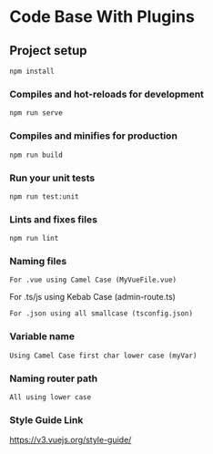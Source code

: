 # Code Base With Plugins

## Project setup
```
npm install
```

### Compiles and hot-reloads for development
```
npm run serve
```

### Compiles and minifies for production
```
npm run build
```

### Run your unit tests
```
npm run test:unit
```

### Lints and fixes files
```
npm run lint
```

### Naming files
```
For .vue using Camel Case (MyVueFile.vue)
```
For .ts/js using Kebab Case (admin-route.ts)
```
For .json using all smallcase (tsconfig.json)
```

### Variable name
```
Using Camel Case first char lower case (myVar)
```

### Naming router path
```
All using lower case
```

### Style Guide Link
https://v3.vuejs.org/style-guide/
